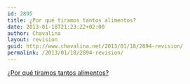 ```yaml
---
id: 2895
title: ¿Por qué tiramos tantos alimentos?
date: 2013-01-18T21:23:22+02:00
author: Chavalina
layout: revision
guid: http://www.chavalina.net/2013/01/18/2894-revision/
permalink: /2013/01/18/2894-revision/
---
```

<a href="http://gominolasdepetroleo.blogspot.com.es/2013/01/por-que-tiramos-tantos-alimentos.html" target="_blank">¿Por qué tiramos tantos alimentos?</a>